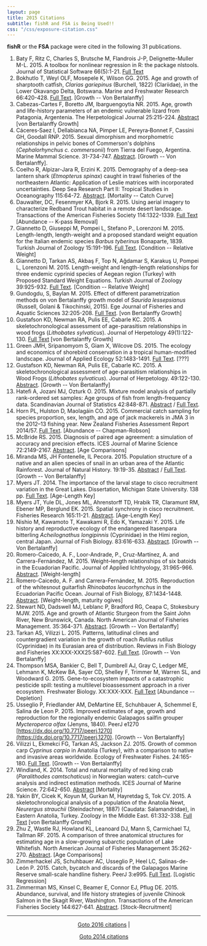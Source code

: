 ```yaml
---
layout: page
title: 2015 Citations
subtitle: fishR and FSA is Being Used!!
css: "/css/exposure-citation.css"
---
```


**fishR** or the **FSA** package were cited in the following <span id="contact-div">31</span> publications.

1. Baty F, Ritz C, Charles S, Brutsche M, Flandrois J-P, Delignette-Muller M-L.  2015.  A toolbox for nonlinear regression in R: the package nlstools.  Journal of Statistical Software 66(5):1-21.  [Full Text](https://www.jstatsoft.org/article/view/v066i05/v66i05.pdf)
1. Bokhutlo T, Weyl OLF, Mosepele K, Wilson GG.  2015.  Age and growth of sharptooth catfish, *Clarias gariepinus* (Burchell, 1822) (Clariidae), in the Lower Okavango Delta, Botswana.  Marine and Freshwater Research 66:420-428.  [Full Text](https://www.researchgate.net/profile/Thethela_Bokhutlo/publication/273128449_Age_and_growth_of_sharptooth_catfish_Clarias_gariepinus_Burchell_1822_Clariidae_in_the_Lower_Okavango_Delta_Botswana/links/56e86fef08aec65cb45ec67c.pdf).  [Growth -- Von Bertalanffy]
1. Cabezas-Cartes F, Boretto JM, Ibarguengoytia NR.  2015.  Age, growth and life-history parameters of an endemic vulnerable lizard from Patagonia, Argentenia.  The Herpetological Journal 25:215-224. [Abstract](http://www.ingentaconnect.com/content/bhs/thj/2015/00000025/00000004/art00003) [von Bertalanffy Growth]
1. Cáceres‐Saez I, Dellabianca NA, Pimper LE, Pereyra‐Bonnet F, Cassini GH, Goodall RNP.  2015.  Sexual dimorphism and morphometric relationships in pelvic bones of Commerson's dolphins (*Cephalorhynchus c. commersonii*) from Tierra del Fuego, Argentina.  Marine Mammal Science.  31-734-747.  [Abstract](http://onlinelibrary.wiley.com/enhanced/doi/10.1111/mms.12172/). [Growth -- Von Bertalanffy].
1. Coelho R, Alpizar-Jara R, Erzini K.  2015.  Demography of a deep-sea lantern shark (*Etmopterus spinax*) caught in trawl fisheries of the northeastern Atlantic: Application of Leslie matrices with incorporated uncertainties.  Deep Sea Research Part II: Tropical Studies in Oceanography 115:64-72.  [Abstract](http://www.sciencedirect.com/science/article/pii/S0967064514000265).  [Mortality -- Catch Curve]
1. Dauwalter, DC, Fesenmyer KA, Bjork R.  2015.  Using aerial imagery to characterize Redband Trout habitat in a remote desert landscape.  Transactions of the American Fisheries Society 114:1322-1339.  [Full Text](https://www.researchgate.net/profile/Daniel_Dauwalter/publication/283555595_Using_Aerial_Imagery_to_Characterize_Redband_Trout_Habitat_in_a_Remote_Desert_Landscape/links/565f2ab708aefe619b285384.pdf)  [Abundance -- K-pass Removal]
1. Giannetto D, Giuseppi M, Pompei L, Stefano P., Lorenzoni M.  2015.  Length-length, length-weight and a proposed standard weight equation for the Italian endemic species *Barbus tyberinus* Bonaparte, 1839.  Turkish Journal of Zoology 15:191-196.  [Full Text](http://www.trjfas.org/pdf/issue_15_01/0122.pdf).  [Condition -- Relative Weight]
1. Giannetto D, Tarkan AS, Akbaş F, Top N, Ağdamar S, Karakuş U, Pompei L, Lorenzoni M.  2015.  Length-weight and length-length relationships for three endemic cyprinid species of Aegean region (Turkey) with Proposed Standard Weight Equations.  Turkish Journal of Zoology 39:925-932.  [Full Text](http://online.journals.tubitak.gov.tr/openInPressDocument.htm?fileID=567642&amp;no=107912&amp;fileType=Report%20Document).  [Condition -- Relative Weight]
1. Gundogdu, S, Baylan M.  2015.  Effect of different parametrization methods on von Bertalanffy growth model of *Saurida lessepsianus* (Russell, Golani & Tikochinski, 2015).  Ege Journal of Fisheries and Aquatic Sciences 32:205-208.  [Full Text](https://www.researchgate.net/publication/281769841_Farkli_Parametrizasyon_Tekniklerinin_Saurida_lessepsianus_Russell_Golani_Tikochinski_2015'un_von_Bertalanffy_Buyume_Parametrelerinin_Tahminine_Etkisi). [von Bertalanffy Growth]
1. Gustafson KD, Newman RA, Pulis EE, Cabarle KC.  2015.  A skeletochronological assessment of age-parasitism relationships in wood frogs (*Lithobates sylvaticus*).  Journal of Herpetology 49(1):122-130.  [Full Text](https://www.researchgate.net/profile/Kyle_Gustafson2/publication/273959592_A_Skeletochronological_Assessment_of_AgeParasitism_Relationships_in_Wood_Frogs_(_Lithobates_sylvaticus_)/links/55116b9d0cf24e9311ce4933.pdf) [von Bertalanffy Growth]
1. Green JMH, Sripanomyom S, Giam X, Wilcove DS.  2015.  <span class="mainTitle">The ecology and economics of shorebird conservation in a tropical human-modified landscape.  Journal of Applied Ecology 52:1483-1491.  [Full Text](http://s3.amazonaws.com/academia.edu.documents/41834921/The_ecology_and_economics_of_shorebird_c20160131-7658-lp612d.pdf?AWSAccessKeyId=AKIAJ56TQJRTWSMTNPEA&Expires=1469318444&Signature=8seJWJq6VOFipiPi1CJMYDsYRsg%3D&response-content-disposition=inline%3B%20filename%3DThe_ecology_and_economics_of_shorebird_c.pdf).  [???]</span>
1. Gustafson KD, Newman RA, Pulis EE, Cabarle KC.  2015.  A skeletochronological assessment of age-parasitism relationships in Wood Frogs (*Lithobates sylvaticus*).  Journal of Herpetology.  49:122-130.  [Abstract](http://www.journalofherpetology.org/doi/abs/10.1670/13-118).  [Growth -- Von Bertalanffy]
1. Hatefi A, Jozani MJ, Ozturk O.  2015.  Mixture model analysis of partially rank-ordered set samples: Age groups of fish from length-frequency data.  Scandinavian Journal of Statistics 42:848-871.  [Abstract](http://onlinelibrary.wiley.com/doi/10.1111/sjos.12140/full) / [Full Text](https://www.researchgate.net/profile/Mohammad_Jafari_Jozani2/publication/272754569_Mixture_Model_Analysis_of_Partially_Rank-Ordered_Set_Samples_Age_Groups_of_Fish_from_Length-Frequency_Data/links/55105d570cf2a8dd79bc6b4a.pdf).
1. Horn PL, Hulston D, Maolagáin CO.  2015.  Commercial catch sampling for species proportion, sex, length, and age of jack mackerels in JMA 3 in the 2012–13 fishing year.  New Zealand Fisheries Assessment Report 2014/57.  [Full Text](http://docs.niwa.co.nz/library/public/FAR-2014-57.pdf).  [Abundance -- Chapman-Robson]
1. McBride RS.  2015.  Diagnosis of paired age agreement: a simulation of accuracy and precision effects.  ICES Journal of Marine Science 72:2149-2167.  [Abstract](http://icesjms.oxfordjournals.org/content/early/2015/03/30/icesjms.fsv047.short).  [Age Comparisons]
1. Miranda MS, JH Fontenelle, IL Pecora.  2015.  Population structure of a native and an alien species of snail in an urban area of the Atlantic Rainforest.  Journal of Natural History.  19:19-35.  [Abstract](http://www.tandfonline.com/doi/abs/10.1080/00222933.2014.930756) / [Full Text](https://www.researchgate.net/publication/263848164_Population_structure_of_a_native_and_an_alien_species_of_snail_in_an_urban_area_of_the_Atlantic_Rainforest). [Growth -- Von Bertalanffy]
1. Myers JT.  2014. The importance of the larval stage to cisco recruitment variation in the Great Lakes.  Dissertation, Michigan State University.  138 pp.  [Full Text](http://qfc.fw.msu.edu/Publications/Theses_Dissertations/2015/Myers_Dissertation_02_24_15.pdf).  [Age-Length Key]
1. Myers JT, Yule DL, Jones ML, Ahrenstorff TD, Hrabik TR, Claramunt RM, Ebener MP, Berglund EK.  2015.  Spatial synchrony in cisco recruitment.  Fisheries Research 165:11-21.  [Abstract](http://www.sciencedirect.com/science/article/pii/S0165783615000028).  [Age-Length Key]
1. Nishio M, Kawamoto T, Kawakami R, Edo K, Yamazaki Y.  2015.  Life history and reproductive ecology of the endangered Itasenpara bitterling *Acheilognathus longipinnis* (Cyprinidae) in the Himi region, central Japan.  Journal of Fish Biology.  83:616-633.  [Abstract](http://onlinelibrary.wiley.com/doi/10.1111/jfb.12739/abstract;jsessionid=5D2AC4215FC5960896C29AE62D5D1300.f02t04?userIsAuthenticated=false&amp;deniedAccessCustomisedMessage=).  [Growth -- Von Bertalanffy]
1. Romero-Caicedo, A. F., Loor-Andrade, P., Cruz-Martínez, A. and Carrera-Fernández, M.  2015.  Weight–length relationships of six batoids in the Ecuadorian Pacific.  Journal of Applied Ichthyology, 31:965-966.  [Abstract](http://onlinelibrary.wiley.com/doi/10.1111/jai.12829/abstract).  [Weight-length]
1. Romero-Caicedo, A. F. and Carrera-Fernández, M.  2015.  Reproduction of the whitesnout guitarfish *Rhinobatos leucorhynchus* in the Ecuadorian Pacific Ocean.  Journal of Fish Biology, 87:1434-1448.  [Abstract](http://onlinelibrary.wiley.com/doi/10.1111/jfb.12794/full).  [Weight-length, maturity ogives]
1. Stewart ND, Dadswell MJ, Leblanc P, Bradford RG, Ceapa C, Stokesbury MJW.  2015.  Age and growth of Atlantic Sturgeon from the Saint John River, New Brunswick, Canada.  North American Journal of Fisheries Management.  35:364-371.  [Abstract](http://www.tandfonline.com/doi/abs/10.1080/02755947.2015.1011359#.VTHK2yFVhBc).  [Growth -- Von Bertalanffy]
1. Tarkan AS, Vilizzi L.  2015.  Patterns, latitudinal clines and countergradient variation in the growth of roach *Rutilus rutilus* (Cyprinidae) in its Eurasian area of distribution.  Reviews in Fish Biology and Fisheries XX:XXX-XXX25:587-602.  [Full Text](https://www.researchgate.net/profile/Lorenzo_Vilizzi/publication/281278337_Patterns_latitudinal_clines_and_countergradient_variation_in_the_growth_of_roach_Rutilus_rutilus_Cyprinidae_in_its_Eurasian_area_of_distribution/links/5641b6e308aebaaea1f85eca.pdf).  [Growth -- Von Bertalanffy]
1. Thompson MSA, Bankier C, Bell T, Dumbrell AJ, Gray C, Ledger ME, Lehmann K, McKew BA, Sayer CD, Shelley F, Trimmer M, Warren SL, and Woodward G.  2015.  Gene-to-ecosystem impacts of a catastrophic pesticide spill: testing a multilevel bioassessment approach in a river ecosystem.  Freshwater Biology.  XX:XXX-XXX. [Full Text](http://onlinelibrary.wiley.com/doi/10.1111/fwb.12676/full)  [Abundance -- Depletion]
1. Usseglio P, Friedlander AM, DeMartine EE, Schuhbauer A, Schemmel E, Salina de Leon P.  2015.  Improved estimates of age, growth and reproduction for the regionally endemic Galapagos sailfin grouper *Mycteroperca olfax* (Jenyns, 1840).  PeerJ e1270 [https://dx.doi.org/10.7717/peerj.1270](https://dx.doi.org/10.7717/peerj.1270).  [Growth -- Von Bertalanffy]
1. Vilizzi L, Ekmekci FG, Tarkan AS, Jackson ZJ.  2015.  Growth of common carp *Cyprinus carpio* in Anatolia (Turkey), with a comparison to native and invasive areas worldwide.  Ecology of Freshwater Fishes.  24:165-180.  [Full Text](http://onlinelibrary.wiley.com/doi/10.1111/eff.12141/pdf).  [Growth -- Von Bertalanffy]
1. Windland, K.  2014.  Total and natural mortality of red king crab (*Paralithodes camtschaticus*) in Norwegian waters: catch–curve analysis and indirect estimation methods.  ICES Journal of Marine Science.  72:642-650.  [Abstract](http://icesjms.oxfordjournals.org/content/early/2014/08/18/icesjms.fsu138.abstract)  [Mortality]
1. Yakin BY, Cicek K, Koyun M, Gurkan M, Hayretdag S, Tok CV.  2015.  A skeletochronological analysis of a population of the Anatolia Newt, *Neurergus strauchii* (Steindachner, 1887) (Caudata: Salamandridae), in Eastern Anatolia, Turkey.  Zoology in the Middle East.  61:332-338.  [Full Text](https://www.researchgate.net/profile/Hayretdag_Sibel/publication/282754085_A_skeletochronological_analysis_of_a_population_of_the_Anatolia_Newt_Neurergus_strauchii_(Steindachner_1887)_(Caudata_Salamandridae)_in_Eastern_Anatolia_Turkey/links/563b0cea08ae337ef2985c8d.pdf)  [von Bertalanffy Growth]
1. Zhu Z, Wastle RJ, Howland KL, Leanoard DJ, Mann S, Carmichael TJ, Tallman RF.  2015.  A comparison of three anatomical structures for estimating age in a slow-growing subarctic population of Lake Whitefish.  North American Journal of Fisheries Management 35:262-270.  [Abstract](http://www.tandfonline.com/doi/full/10.1080/02755947.2014.996683#abstract).  [Age Comparisons]
1. Zimmerhackel JS, Schuhbauer AC, Usseglio P, Heel LC, Salinas-de-León P.  2015.  Catch, bycatch and discards of the Galapagos Marine Reserve small-scale handline fishery.  PeerJ 3:e995.  [Full Text](https://peerj.com/preprints/829.pdf). [Logistic Regression]
1. Zimmerman MS, Kinsel C, Beamer E, Connor EJ, Pflug DE.  2015.  Abundance, survival, and life history strategies of juvenile Chinook Salmon in the Skagit River, Washington.  Transactions of the American Fisheries Society  144:627-641.  [Abstract](http://www.tandfonline.com/doi/abs/10.1080/00028487.2015.1017658).  [Stock-Recruitment]

-----
<p style="text-align: center;"><a href="exposure-citations16.html">Goto 2016 citations</a> | <p style="text-align: center;"><a href="exposure-citations14.html">Goto 2014 citations</a></p>
